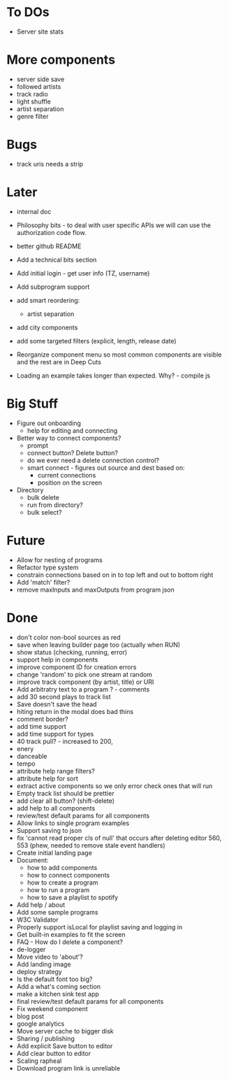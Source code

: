 To DOs
=======
  * Server site stats

More components
================
  * server side save
  * followed artists
  * track radio
  * light shuffle
  * artist separation
  * genre filter


Bugs
=====
  * track uris needs a strip
    

Later
=====
  * internal doc
  * Philosophy bits - to deal with user specific APIs we will can use the
    authorization code flow.
  * better github README
  * Add a technical bits section

  * Add initial login - get user info (TZ, username)
  * Add subprogram support
  * add smart reordering:
    - artist separation

  * add city components


  * add some targeted filters 
    (explicit, length, release date)
  * Reorganize component menu so most common components are visible and the rest
    are in Deep Cuts
  * Loading an example takes longer than expected. Why? - compile js


Big Stuff
==========
  * Figure out onboarding
    * help for editing and connecting
  * Better way to connect components?
    * prompt 
    * connect button? Delete button?
    * do we ever need a delete connection control?
    * smart connect - figures out source and dest based on:
        * current connections
        * position on the screen
  * Directory
      * bulk delete
      * run from directory?
      * bulk select?


Future
======
  * Allow for nesting of programs
  * Refactor type system
  * constrain connections based on in to top left and out to bottom right
  * Add 'match' filter?
  * remove maxInputs and maxOutputs from program json

Done
====
  * don't color non-bool sources as red
  * save when leaving builder page too (actually when RUN)
  * show status (checking, running, error)
  * support help in components
  * improve component ID for creation errors
  * change 'random' to pick one stream at random
  * improve track component (by artist, title) or URI
  * Add arbitratry text to a program ? - comments
  * add 30 second plays to track list
  * Save doesn't save the head
  * hiting return in the modal does bad thins
  * comment border?
  * add time support
  * add time support for types
  * 40 track pull? - increased to 200,
  * enery
  * danceable
  * tempo
  * attribute help range filters?
  * attribute help for sort 
  * extract active components so we only error check ones that will run
  * Empty track list should be prettier
  * add clear all button? (shift-delete)
  * add help to all components
  * review/test default params for all components
  * Allow links to single program examples
  * Support saving to json
  * fix 'cannot read proper cls of null' that occurs after deleting
    editor 560, 553 (phew, needed to remove stale event handlers)
  * Create initial landing page
  * Document:
    - how to add components
    - how to connect components
    - how to create a program
    - how to run a program
    - how to save a playlist to spotify
  * Add help / about
  * Add some sample programs
  * W3C Validator
  * Properly support isLocal for playlist saving and logging in
  * Get built-in examples to fit the screen
  * FAQ - How do I delete a component?
  * de-logger
  * Move video to 'about'?
  * Add landing image
  * deploy strategy
  * Is the default font too big?
  * Add a what's coming section
  * make a kitchen sink test app
  * final review/test default params for all components
  * Fix weekend component
  * blog post
  * google analytics
  * Move server cache to bigger disk
  * Sharing / publishing
  * Add explicit Save button to editor
  * Add clear button to editor
  * Scaling rapheal
  * Download program link is unreliable
